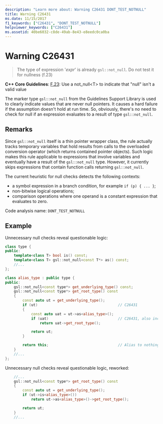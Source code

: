 ```yaml
---
description: "Learn more about: Warning C26431 DONT_TEST_NOTNULL"
title: Warning C26431
ms.date: 11/15/2017
f1_keywords: ["C26431", "DONT_TEST_NOTNULL"]
helpviewer_keywords: ["C26431"]
ms.assetid: 40be6032-c8de-49ab-8e43-e8eedc0ca0ba
---
```

# Warning C26431

> The type of expression '*expr*' is already `gsl::not_null`. Do not test it for nullness (f.23)

**C++ Core Guidelines**:
[F.23](https://isocpp.github.io/CppCoreGuidelines/CppCoreGuidelines#f23-use-a-not_nullt-to-indicate-that-null-is-not-a-valid-value): Use a not_null\<T> to indicate that "null" isn't a valid value

The marker type `gsl::not_null` from the Guidelines Support Library is used to clearly indicate values that are never null pointers. It causes a hard failure if the assumption doesn't hold at run time. So, obviously, there's no need to check for null if an expression evaluates to a result of type `gsl::not_null`.

## Remarks

Since `gsl::not_null` itself is a thin pointer wrapper class, the rule actually tracks temporary variables that hold results from calls to the overloaded conversion operator (which returns contained pointer objects). Such logic makes this rule applicable to expressions that involve variables and eventually have a result of the `gsl::not_null` type. However, it currently skips expressions that contain function calls returning `gsl::not_null`.

The current heuristic for null checks detects the following contexts:

- a symbol expression in a branch condition, for example `if (p) { ... }`;
- non-bitwise logical operations;
- comparison operations where one operand is a constant expression that evaluates to zero.

Code analysis name: `DONT_TEST_NOTNULL`

## Example

Unnecessary null checks reveal questionable logic:

```cpp
class type {
public:
    template<class T> bool is() const;
    template<class T> gsl::not_null<const T*> as() const;
    //...
};

class alias_type : public type {
public:
    gsl::not_null<const type*> get_underlying_type() const;
    gsl::not_null<const type*> get_root_type() const
    {
        const auto ut = get_underlying_type();
        if (ut)                                     // C26431
        {
            const auto uat = ut->as<alias_type>();
            if (uat)                                // C26431, also incorrect use of API!
                return uat->get_root_type();

            return ut;
        }

        return this;                                // Alias to nothing? Actually, dead code!
    }
    //...
};
```

Unnecessary null checks reveal questionable logic, reworked:

```cpp
    //...
    gsl::not_null<const type*> get_root_type() const
    {
        const auto ut = get_underlying_type();
        if (ut->is<alias_type>())
            return ut->as<alias_type>()->get_root_type();

        return ut;
    }
    //...
```
